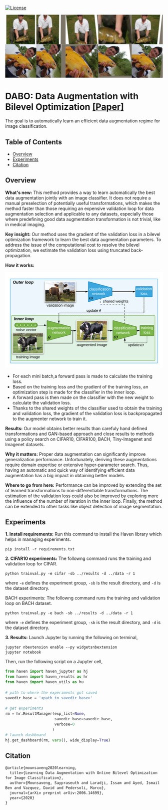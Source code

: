 [![License](https://img.shields.io/badge/License-Apache%202.0-blue.svg)](https://opensource.org/licenses/Apache-2.0)

![figure](docs/imagenet_collage.png)

# DABO: Data Augmentation with Bilevel Optimization  [[Paper]](https://arxiv.org/pdf/2006.14699.pdf)
The goal is to automatically learn an efficient data augmentation regime for image classification.



## Table of Contents

- [Overview](#overview)
- [Experiments](#experiments)
- [Citation](#citation)

## Overview

<b>What's new:</b> This method provides a way to learn automatically the best data augmentation jointly with an image classifier. It does not require a manual preselection of potentially useful transformations, which makes the method faster than those requiring an expensive validation loop for data augmentation selection and applicable to any datasets, especially those where predefining good data augmentation transformation is not trivial, like in medical imaging.

<b>Key insight:</b> Our method uses the gradient of the validation loss in a bilevel optimization framework to learn the best data augmentation parameters. To address the issue of the computational cost to resolve the bilevel optimization, we estimate the validation loss using truncated back-propagation.

<b>How it works:</b>


![figure](docs/model_new.png)

* For each mini batch,a forward pass is made to calculate the training loss.
* Based on the training loss and the gradient of the training loss, an optimization step is made for the classifier in the inner loop.
* A forward pass is then made on the classifier with the new weight to calculate the validation loss.
* Thanks to the shared weights of the classifier used to obtain the training and validation loss, the gradient of the validation loss is backpropagated to the augmenter network to train it.

<b>Results:</b> Our model obtains better results than carefuly hand defined transformations and GAN-based approach and close results to methods using a policy search on CIFAR10, CIFAR100, BACH, Tiny-Imagenet and Imagenet datasets.

<b>Why it matters:</b> Proper data augmentation can significantly improve generalization performance. Unfortunately, deriving these augmentations require domain expertise or extensive hyper-parameter search. Thus, having an automatic and quick way of identifying efficient data augmentation has a big impact in obtaining better models.

<b>Where to go from here:</b> Performance can be improved by extending the set of learned transformations to non-differentiable transformations. The estimation of the validation loss could also be improved by exploring more the influence of the number of iteration in the inner loop. Finally, the method can be extended to other tasks like object detection of image segmentation.


## Experiments

<b>1. Install requirements:</b> Run this command to install the Haven library which helps in managing experiments.

```
pip install -r requirements.txt
``` 


<b>2. CIFAR10 experiments:</b> The followng command runs the training and validation loop for CIFAR.

```
python trainval.py -e cifar -sb ../results -d ../data -r 1
```

where `-e` defines the experiment group, `-sb` is the result directory, and `-d` is the dataset directory.

BACH experiments:</b> The followng command runs the training and validation loop on BACH dataset.

```
python trainval.py -e bach -sb ../results -d ../data -r 1
```

where `-e` defines the experiment group, `-sb` is the result directory, and `-d` is the dataset directory.


<b>3. Results:</b> Launch Jupyter by running the following on terminal,

```
jupyter nbextension enable --py widgetsnbextension
jupyter notebook
```

Then, run the following script on a Jupyter cell,
```python
from haven import haven_jupyter as hj
from haven import haven_results as hr
from haven import haven_utils as hu

# path to where the experiments got saved
savedir_base = '<path_to_savedir_base>'

# get experiments
rm = hr.ResultManager(exp_list=None, 
                      savedir_base=savedir_base, 
                      verbose=0
                     )
# launch dashboard
hj.get_dashboard(rm, vars(), wide_display=True)
```

## Citation

```
@article{mounsaveng2020learning,
  title={Learning Data Augmentation with Online Bilevel Optimization for Image Classification},
  author={Mounsaveng, Saypraseuth and Laradji, Issam and Ayed, Ismail Ben and Vazquez, David and Pedersoli, Marco},
  journal={arXiv preprint arXiv:2006.14699},
  year={2020}
}
```
